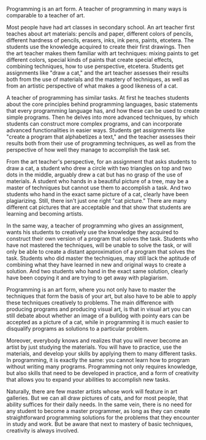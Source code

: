 Programming is an art form. A teacher of programming in many ways is
comparable to a teacher of art.

Most people have had art classes in secondary school. An art teacher
first teaches about art materials: pencils and paper, different colors
of pencils, different hardness of pencils, erasers, inks, ink pens,
paints, etcetera. The students use the knowledge acquired to create
their first drawings. Then the art teacher makes them familiar with art
techniques: mixing paints to get different colors, special kinds of
paints that create special effects, combining techniques, how to use
perspective, etcetera. Students get assignments like "draw a cat," and
the art teacher assesses their results both from the use of materials
and the mastery of techniques, as well as from an artistic perspective
of what makes a good likeness of a cat.

A teacher of programming has similar tasks. At first he teaches students
about the core principles behind programming languages, basic statements
that every programming language has, and how these can be used to create
simple programs. Then he delves into more advanced techniques, by which
students can construct more complex programs, and can incorporate
advanced functionalities in easier ways. Students get assignments like
"create a program that alphabetizes a text," and the teacher assesses
their results both from their use of programming techniques, as well as
from the perspective of how well they manage to accomplish the task set.

From the art teacher's perspective, for an assignment that asks students
to draw a cat, a student who drew a circle with two triangles on top and
two dots in the middle, arguably drew a cat but has no grasp of the use
of materials. A student who hands in a beautiful picture of a tree, may
be a master of techniques but cannot use them to accomplish a task. And
two students who hand in the exact same picture of a cat, clearly have
been plagiarizing. Still, there isn't just one right "cat picture."
There are many different cat pictures that are acceptable and that show
that students are learning and becoming artists.

In the same way, a teacher of programming who gives an assignment, wants
his students to creatively use the knowledge they acquired to construct
their own version of a program that solves the task. Students who have
not mastered the techniques, will be unable to solve the task, or will
only be able to create a distant approximation of a program that solves
the task. Students who did master the techniques, may still lack the
aptitude of combining what they have learned in new and original ways to
create a solution. And two students who hand in the exact same solution,
clearly have been copying it and are trying to get away with plagiarism.

Programming is an art form, where you not only have to master the
techniques that form the basis of your art, but also have to be able to
apply these techniques creatively to problems. The main difference with
producing programs and producing visual art, is that in visual art you
can still debate about whether an image of a bulldog with pointy ears
can be accepted as a picture of a cat, while in programming it is much
easier to disqualify programs as solutions to a particular problem.

Moreover, everybody knows and realizes that you will never become an
artist by just studying the materials. You will have to practice, use
the materials, and develop your skills by applying them to many
different tasks. In programming, it is exactly the same: you cannot
learn how to program without writing many programs. Programming not only
requires knowledge, but also skills that need to be developed in
practice, and a form of creativity that allows you to expand your
abilities to accomplish new tasks.

Naturally, there are few master artists whose work will feature in art
galleries. But we can all draw pictures of cats, and for most people,
that ability suffices for their daily needs. In the same vein, there is
no need for any student to become a master programmer, as long as they
can create straightforward programming solutions for the problems that
they encounter in study and work. But be aware that next to mastery of
basic techniques, creativity is always involved.

